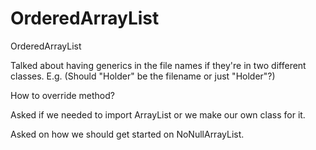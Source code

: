 # OrderedArrayList
OrderedArrayList

Talked about having generics in the file names if they're in two
different classes.
E.g. (Should "Holder<T>" be the filename or just "Holder"?)

How to override method?

Asked if we needed to import ArrayList or we make our own class for it.

Asked on how we should get started on NoNullArrayList.
